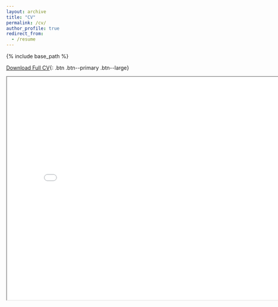 ```yaml
---
layout: archive
title: "CV"
permalink: /cv/
author_profile: true
redirect_from:
  - /resume
---
```


{% include base_path %}

[Download Full CV](http://alcantarar.github.io/files/Paritosh_Katre_CV.pdf){: .btn .btn--primary .btn--large}

<iframe src="../files/Paritosh_Katre_CV.pdf" height="600" width="800"></iframe> 

